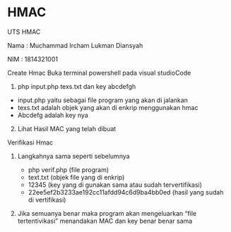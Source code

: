 # HMAC
UTS HMAC


Nama : Muchammad Ircham Lukman Diansyah

NIM  : 1814321001

Create Hmac 
Buka terminal powershell pada visual studioCode 
1.	php input.php texs.txt dan key abcdefgh
  - input.php yaitu sebagai file program yang akan di jalankan 
  -	texs.txt adalah objek yang akan di enkrip menggunakan hmac
  - Abcdefg  adalah key nya 
 
 
2.	Lihat Hasil MAC yang telah dibuat

Verifikasi Hmac 
1. Langkahnya sama seperti sebelumnya
    - php verif.php (file program)
    - text.txt      (objek file yang di enkrip)
    - 12345          (key yang di gunakan sama atau sudah tervertifikasi)
    - 22ee5ef2b3233ae192cc11afdd94c6d9ba4bb0ed  (hasil yang sudah di vertifikasi)
 
2. Jika semuanya benar maka program akan mengeluarkan “file tertentivikasi” menandakan MAC dan key benar benar sama
